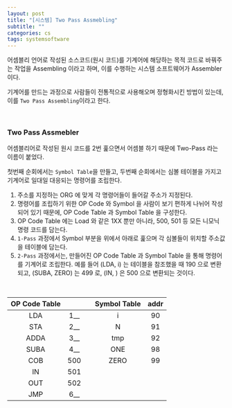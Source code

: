 ```yaml
---
layout: post
title: "[시스템] Two Pass Assmebling"
subtitle: ""
categories: cs
tags: systemsoftware
---
```


어셈블리 언어로 작성된 소스코드(원시 코드)를 기계어에 해당하는 목적 코드로 바꿔주는 작업을 Assembling 이라고 하며, 이를 수행하는 시스템 소프트웨어가 Assembler 이다.

기계어를 만드는 과정으로 사람들이 전통적으로 사용해오며 정형화시킨 방법이 있는데, 이를 ```Two Pass Assembling```이라고 한다.

<br>

### Two Pass Assmebler

어셈블리어로 작성된 원시 코드를 2번 훑으면서 어셈블 하기 때문에 Two-Pass 라는 이름이 붙었다.

첫번째 순회에서는 ```Symbol Table```을 만들고, 두번째 순회에서는 심볼 테이블을 가지고 기계어로 일대일 대응되는 명령어를 조립한다.

1. 주소를 지정하는 ORG 에 맞게 각 명령어들이 들어갈 주소가 지정된다.
2. 명령어를 조립하기 위한 OP Code 와 Symbol 을 사람이 보기 편하게 나뉘어 작성되어 있기 때문에, OP Code Table 과 Symbol Table 을 구성한다.
3. OP Code Table 에는 Load 와 같은 1XX 뿐만 아니라, 500, 501 등 모든 니모닉 명령 코드를 담는다.
4. ```1-Pass``` 과정에서 Symbol 부분을 위에서 아래로 훑으며 각 심볼들이 위치할 주소값을 테이블에 담는다.
5. ```2-Pass``` 과정에서는, 만들어진 OP Code Table 과 Symbol Table 을 통해 명령어를 기계어로 조립한다. 예를 들어 (LDA, i) 는 테이블을 참조했을 때 190 으로 변환되고, (SUBA, ZERO) 는 499 로, (IN, ) 은 500 으로 변환되는 것이다.

<br>

| OP Code Table |  |  | Symbol Table | addr |
| :---: | :---: | :---: | :---: | :---: |
| LDA | 1__ |  | i | 90 |
| STA | 2__ |  | N | 91 |
| ADDA | 3__ |  | tmp | 92 |
| SUBA | 4__ |  | ONE | 98 |
| COB | 500 |  | ZERO | 99 |
| IN | 501 |  |  |  |
| OUT | 502 |  |  |  |
| JMP | 6__ |  |  |  |